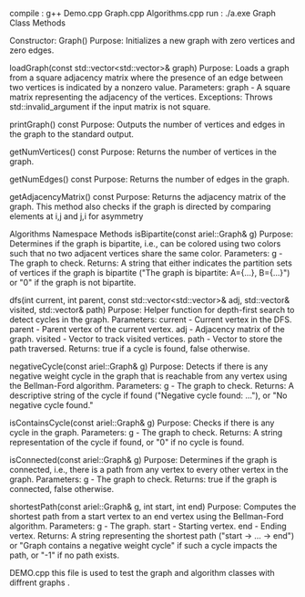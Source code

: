 
compile : g++ Demo.cpp Graph.cpp Algorithms.cpp
run : ./a.exe
Graph Class Methods

Constructor: Graph()
Purpose: Initializes a new graph with zero vertices and zero edges.

loadGraph(const std::vector<std::vector<int>>& graph)
Purpose: Loads a graph from a square adjacency matrix where the presence of an edge between two vertices is indicated by a nonzero value.
Parameters: graph - A square matrix representing the adjacency of the vertices.
Exceptions: Throws std::invalid_argument if the input matrix is not square.

printGraph() const
Purpose: Outputs the number of vertices and edges in the graph to the standard output.

getNumVertices() const
Purpose: Returns the number of vertices in the graph.

getNumEdges() const
Purpose: Returns the number of edges in the graph.

getAdjacencyMatrix() const
Purpose: Returns the adjacency matrix of the graph. This method also checks if the graph is directed by comparing elements at i,j and j,i for asymmetry


Algorithms Namespace Methods
isBipartite(const ariel::Graph& g)
Purpose: Determines if the graph is bipartite, i.e., can be colored using two colors such that no two adjacent vertices share the same color.
Parameters: g - The graph to check.
Returns: A string that either indicates the partition sets of vertices if the graph is bipartite ("The graph is bipartite: A={...}, B={...}") or "0" if the graph is not bipartite.

dfs(int current, int parent, const std::vector<std::vector<int>>& adj, std::vector<bool>& visited, std::vector<int>& path)
Purpose: Helper function for depth-first search to detect cycles in the graph.
Parameters:
current - Current vertex in the DFS.
parent - Parent vertex of the current vertex.
adj - Adjacency matrix of the graph.
visited - Vector to track visited vertices.
path - Vector to store the path traversed.
Returns: true if a cycle is found, false otherwise.

negativeCycle(const ariel::Graph& g)
Purpose: Detects if there is any negative weight cycle in the graph that is reachable from any vertex using the Bellman-Ford algorithm.
Parameters: g - The graph to check.
Returns: A descriptive string of the cycle if found ("Negative cycle found: ..."), or "No negative cycle found."

isContainsCycle(const ariel::Graph& g)
Purpose: Checks if there is any cycle in the graph.
Parameters: g - The graph to check.
Returns: A string representation of the cycle if found, or "0" if no cycle is found.

isConnected(const ariel::Graph& g)
Purpose: Determines if the graph is connected, i.e., there is a path from any vertex to every other vertex in the graph.
Parameters: g - The graph to check.
Returns: true if the graph is connected, false otherwise.

shortestPath(const ariel::Graph& g, int start, int end)
Purpose: Computes the shortest path from a start vertex to an end vertex using the Bellman-Ford algorithm.
Parameters:
g - The graph.
start - Starting vertex.
end - Ending vertex.
Returns: A string representing the shortest path ("start -> ... -> end") or "Graph contains a negative weight cycle" if such a cycle impacts the path, or "-1" if no path exists.



DEMO.cpp
this file is used to test the graph and algorithm classes with diffrent graphs .
